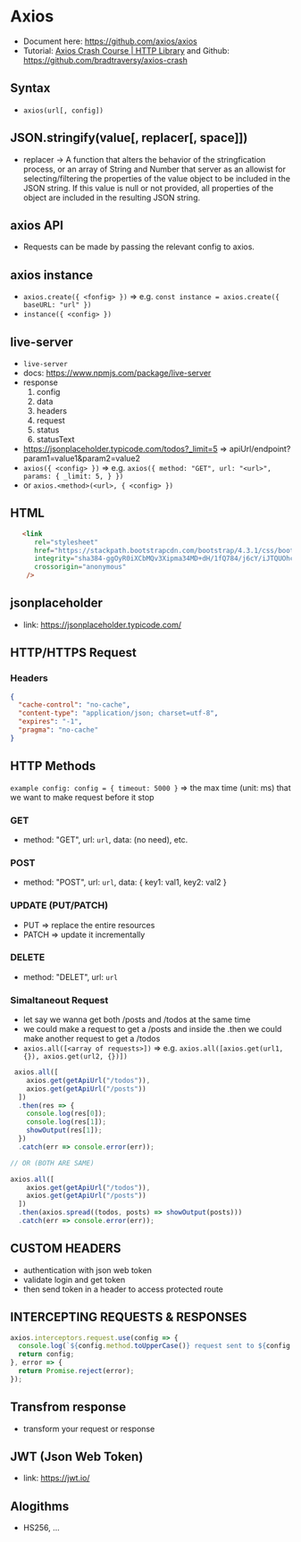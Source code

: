 # Axios

- Document here: https://github.com/axios/axios
- Tutorial: [Axios Crash Course | HTTP Library](https://www.youtube.com/watch?v=6LyagkoRWYA&t=179s) and Github: https://github.com/bradtraversy/axios-crash

## Syntax
- `axios(url[, config])`

## JSON.stringify(value[, replacer[, space]])
- replacer -> A function that alters the behavior of the stringfication process, or an array of String and Number that server as an allowist for selecting/filtering the properties of the value object to be included in the JSON string. If this value is null or not provided, all properties of the object are included in the resulting JSON string.

## axios API
- Requests can be made by passing the relevant config to axios.

## axios instance
- `axios.create({ <fonfig> })` => e.g. `const instance = axios.create({ baseURL: "url" })`
- `instance({ <config> })`

## live-server
- `live-server`
- docs: https://www.npmjs.com/package/live-server
- response
	1. config
	2. data
	3. headers
	4. request
	5. status
	6. statusText
- https://jsonplaceholder.typicode.com/todos?_limit=5 => apiUrl/endpoint?param1=value1&param2=value2
- `axios({ <config> })` => e.g. `axios({ method: "GET", url: "<url>", params: { _limit: 5, } })`
- or `axios.<method>(<url>, { <config> })`

## HTML
```html
   <link
      rel="stylesheet"
      href="https://stackpath.bootstrapcdn.com/bootstrap/4.3.1/css/bootstrap.min.css"
      integrity="sha384-ggOyR0iXCbMQv3Xipma34MD+dH/1fQ784/j6cY/iJTQUOhcWr7x9JvoRxT2MZw1T"
      crossorigin="anonymous"
    />
```

## jsonplaceholder
- link: https://jsonplaceholder.typicode.com/

## HTTP/HTTPS Request

### Headers
```Json
{
  "cache-control": "no-cache",
  "content-type": "application/json; charset=utf-8",
  "expires": "-1",
  "pragma": "no-cache"
}
```

## HTTP Methods

`example config: config = { timeout: 5000 }` => the max time (unit: ms) that we want to make request before it stop

### GET
- method: "GET", url: `url`, data: (no need), etc.

### POST
- method: "POST", url: `url`, data: { key1: val1, key2: val2 }

### UPDATE (PUT/PATCH)
- PUT => replace the entire resources
- PATCH => update it incrementally

### DELETE
- method: "DELET", url: `url`

### Simaltaneout Request
- let say we wanna get both /posts and /todos at the same time
- we could make a request to get a /posts and inside the .then we could make another request to get a /todos
- `axios.all([<array of requests>])` => e.g. `axios.all([axios.get(url1, {}), axios.get(url2, {})])`
```JavaScript
 axios.all([
    axios.get(getApiUrl("/todos")),
    axios.get(getApiUrl("/posts"))
  ])
  .then(res => {
    console.log(res[0]);
    console.log(res[1]);
    showOutput(res[1]);
  })
  .catch(err => console.error(err));

// OR (BOTH ARE SAME)

axios.all([
    axios.get(getApiUrl("/todos")),
    axios.get(getApiUrl("/posts"))
  ])
  .then(axios.spread((todos, posts) => showOutput(posts)))
  .catch(err => console.error(err));
```

## CUSTOM HEADERS
- authentication with json web token
- validate login and get token
- then send token in a header to access protected route


## INTERCEPTING REQUESTS & RESPONSES
```JavaScript
axios.interceptors.request.use(config => {
  console.log(`${config.method.toUpperCase()} request sent to ${config.url} at ${new Date().getTime()}`);
  return config;
}, error => {
  return Promise.reject(error);
});
```

## Transfrom response
- transform your request or response

## JWT (Json Web Token)
- link: https://jwt.io/

## Alogithms
- HS256, ...
